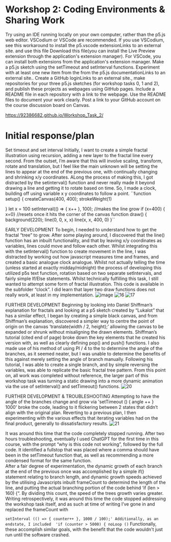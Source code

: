 # Workshop 2: Coding Environments & Sharing Work
Try using an IDE running locally on your own computer, rather than the p5.js web editor. VSCodium or VSCode are recommended. If you use  VSCodium, see this workaround to install the p5.vscode extensionLinks to an external site. and use this file Download this file(you can install the Live Preview extension through the application's extension manager). For VSCode, you can install both extensions from the application's extension manager.
Make a p5.js sketch using the setTimeout and setInterval functions.
Experiment with at least one new item from the from the p5.js documentationLinks to an external site..
Create a GitHub loginLinks to an external site., make repositories for your three p5.js sketches (for workshop tasks 0, 1 and 2), and publish these projects as webpages using GitHub pages. Include a README file in each repository with a link to the webpage. Use the README files to document your work clearly.
Post a link to your GitHub account on the course discussion board on Canvas.

https://92386682.github.io/Workshop_Task_2/

# Initial response/plan
Set timeout and set interval Initially, I want to create a simple fractal illustration using recursion, adding a new layer to the fractal line every second. From the outset, I’m aware that this will involve scaling, transform, rotate and translation, but I feel like the main unknown will be setting the lines to appear at the end of the previous one, with continually changing and shrinking x/y coordinates. ALong the process of making this, I got distracted by the setinterval() function and never really made it beyond drawing a line and getting it to rotate based on time. So, I made a clock, building off using variable x y coordinates to follow a point.
``function setup() {
  createCanvas(400, 400);
  strokeWeight(1)
 
}
let x = 100
setInterval(() => {
  x++
  }, 100); 
  //makes the line grow
    if (x=400) {
        x=0}
    //resets once it hits the corner of the canvas
function draw() {
  background(220);
  line(0, 0, x, x)
  line(x, x, 400, 0)
}``

EARLY DEVELOPMENT
To begin, I needed to understand how to get the fractal “tree” to grow. After some playing around, I discovered that the line() function has an inbuilt functionality, and that by leaving x/y coordinates as variables, lines could move and follow each other. Whilst integrating this with the setInterval() function to create movement in the line, I was distracted by working out how javascript measures time and frames, and created a basic analogue clock analogue. Whilst not actually telling the time (unless started at exactly midday/midnight) the process of developing this utilized p5s text function, rotation based on two separate setIntervals, and fairly simple If/Else statements.
Whilst technically fulfilling this task, I still wanted to attempt some form of fractal illustration. This code is available in the subfolder “clock”. I did learn that layer two draw functions does not really work, at least in my implementation.
![image](https://github.com/user-attachments/assets/82ab9884-087e-416b-8ed8-6b8973475811)
![16](https://github.com/user-attachments/assets/45862d94-4bdb-4844-af60-516ac98a6bf2)
![17](https://github.com/user-attachments/assets/6c2cecd9-55cd-4c72-a16d-a864505d588d)

 

FURTHER DEVELOPMENT
Beginning by looking into Daniel Shiffman’s explanation for fractals and looking at a p5 sketch created by “Lukalot” that has a similar effect, I began by creating a simple black canvas, and from Shiffman’s explanation, discovered a simpler way to centre the point of origin on the canvas ‘translate(width / 2, height);’ allowing the canvas to be expanded or shrunk without misaligning the drawn elements. Shiffman’s tutorial (cited end of page) broke down the key elements that he created his version with, as well as clearly defining pop() and push() functions. I also made use of his method of using PI / 4 to the to determine the angle of the branches, as it seemed neater, but I was unable to determine the benefits of this against merely setting the angle of branch manually. 
Following his tutorial, I was able to create a single branch, and by simple reversing the variables, was able to replicate the basic fractal tree pattern. From this point on, all work was completed without reference, the larger part of this workshop task was turning a static drawing into a more dynamic animation via the use of setInterval() and setTimeout() functions. 
![20](https://github.com/user-attachments/assets/54324692-5fad-402d-acfd-0a4a19c8d3c8)


 
FURTHER DEVELOPMENT & TROUBLESHOOTING
Attempting to have the angle of the branches change and grow via 'setTimeout () { angle ++ }  1000' broke the code, leading to it flickering between 2 states that didn’t align with the original plan. Reverting to a previous plan, I then experimenting with the various effects that iterating variables had on the final product, generally to dissatisfactory results.
  ![21](https://github.com/user-attachments/assets/90a2fbdf-f5ec-4b51-a995-9a9800f70bc2)

It was around this time that the code completely stopped running. After two hours troubleshooting, eventually I used ChatGPT for the first time in this course, with the prompt “why is this code not working”, followed by the full code. It identified a fullstop that was placed where a comma should have been in the setTimeout function that, as well as recommending a more condensed format for the same function.  
After a fair degree of experimentation, the dynamic growth of each branch at the end of the previous once was accomplished by a simple if() statement relating to branch length, and dynamic growth speeds achieved by the utilising Javascripts inbuilt frameCount to determind the length of the line, and putting the actual branching portion of the code behind ‘if (len > 160) {“. By dividing this count, the speed of the trees growth varies greater. 
Writing retrospectively, it was around this time the code stopped addressing the workshop task itself, and as such at time of writing I’ve gone in and replaced the frameCount with 

``setInterval (() => {
  counter++
}, 1000 / 100);'
Additionally, as an endstate, I included 
'if (counter > 5000) {
      noLoop ()``
Functionally, these accomplish similar goals, with the benefit that the code wouldn't just run until the software crashed. 



